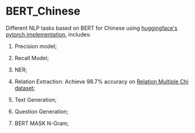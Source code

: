 # BERT_Chinese

Different NLP tasks based on BERT for Chinese using [huggingface's pytorch implementation](https://github.com/huggingface/pytorch-pretrained-BERT), includes:

1. Precision model;

2. Recall Model;

3. NER;

4. Relation Extraction: Achieve 98.7% accuracy on [Relation Multiple Chi dataset](https://github.com/crownpku/Small-Chinese-Corpus/tree/master/relation_multiple_chi);

5. Text Generation;

6. Question Generation;

7. BERT MASK N-Gram;
